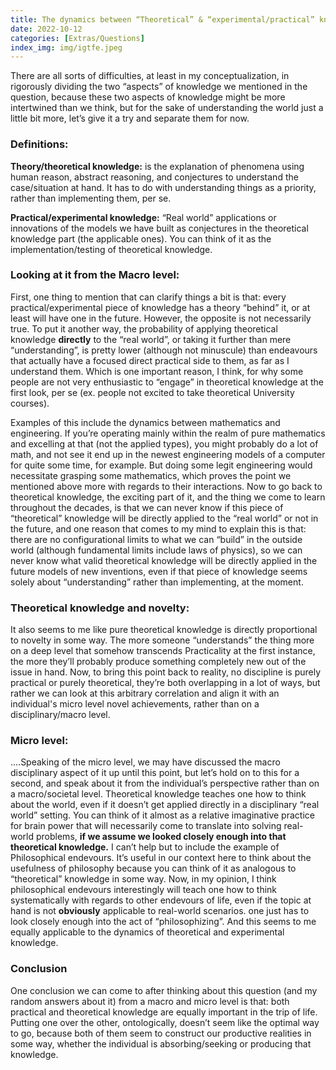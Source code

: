 ```yaml
---
title: The dynamics between “Theoretical” & “experimental/practical” knowledge
date: 2022-10-12 
categories: [Extras/Questions]
index_img: img/igtfe.jpeg
---
```

There are all sorts of difficulties, at least in my conceptualization, in rigorously dividing the two “aspects” of knowledge we mentioned in the question, because these two aspects of knowledge might be more intertwined than we think, but for the sake of understanding the world just a little bit more, let’s give it a try and separate them for now. 

<h3>Definitions: </h3>

<b>Theory/theoretical knowledge:</b> is the explanation of phenomena using human reason, abstract reasoning, and conjectures to understand the case/situation at hand. It has to do with understanding things as a priority, rather than implementing them, per se.

<b>Practical/experimental knowledge:</b> “Real world” applications or innovations of the models we have built as conjectures in the theoretical knowledge part (the applicable ones). You can think of it as the implementation/testing of theoretical knowledge. 

<h3>Looking at it from the Macro level: </h3>

First, one thing to mention that can clarify things a bit is that: every practical/experimental piece of knowledge has a theory “behind” it, or at least will have one in the future. However, the opposite is not necessarily true.
To put it another way, the probability of applying theoretical knowledge <b>directly</b> to the “real world”, or taking it further than mere “understanding”, is pretty lower (although not minuscule) than endeavours that actually have a focused direct practical side to them, as far as I understand them. Which is one important reason, I think, for why some people are not very enthusiastic to “engage” in theoretical knowledge at the first look, per se (ex. people not excited to take theoretical University courses).

Examples of this include the dynamics between mathematics and engineering. If you’re operating mainly within the realm of pure mathematics and excelling at that (not the applied types), you might probably do a lot of math, and not see it end up in the newest engineering models of a computer for quite some time, for example. But doing some legit engineering would necessitate grasping some mathematics, which proves the point we mentioned above more with regards to their interactions.
Now to go back to theoretical knowledge, the exciting part of it, and the thing we come to learn throughout the decades, is that we can never know if this piece of “theoretical” knowledge will be directly applied to the “real world” or not in the future, and one reason that comes to my mind to explain this is that: there are no configurational limits to what we can “build” in the outside world (although fundamental limits include laws of physics), so we can never know what valid theoretical knowledge will be directly applied in the future models of new inventions, even if that piece of knowledge seems solely about “understanding” rather than implementing, at the moment.



<h3>Theoretical knowledge and novelty:</h3>

It also seems to me like pure theoretical knowledge is directly proportional to novelty in some way. The more someone “understands” the thing more on a deep level that somehow transcends Practicality at the first instance, the more they’ll probably produce something completely new out of the issue in hand. Now, to bring this point back to reality, no discipline is purely practical or purely theoretical, they’re both overlapping in a lot of ways, but rather we can look at this arbitrary correlation and align it with an individual's micro level novel achievements, rather than on a disciplinary/macro level.

<h3>Micro level:</h3>

.…Speaking of the micro level, we may have discussed the macro disciplinary aspect of it up until this point, but let’s hold on to this for a second, and speak about it from the individual’s perspective rather than on a macro/societal level. Theoretical knowledge teaches one how to think about the world, even if it doesn’t get applied directly in a disciplinary “real world” setting. You can think of it almost as a relative imaginative practice for brain power that will necessarily come to translate into solving real-world problems, <b>if we assume we looked closely enough into that theoretical knowledge.</b> I can’t help but to include the example of Philosophical endevours. It’s useful in our context here to think about the usefulness of philosophy because you can think of it as analogous to “theoretical” knowledge in some way. Now, in my opinion, I think philosophical endevours interestingly will teach one how to think systematically with regards to other endevours of life, even if the topic at hand is not <b>obviously</b> applicable to real-world scenarios. one just has to look closely enough into the act of “philosophizing”. And this seems to me equally applicable to the dynamics of theoretical and experimental knowledge.



<h3>Conclusion</h3>

One conclusion we can come to after thinking about this question (and my random answers about it) from a macro and micro level is that: both practical and theoretical knowledge are equally important in the trip of life. Putting one over the other, ontologically, doesn’t seem like the optimal way to go, because both of them seem to construct our productive realities in some way, whether the individual is absorbing/seeking or producing that knowledge.